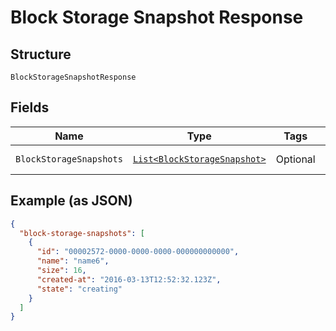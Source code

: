 
# Block Storage Snapshot Response

## Structure

`BlockStorageSnapshotResponse`

## Fields

| Name | Type | Tags | Description | Getter | Setter |
|  --- | --- | --- | --- | --- | --- |
| `BlockStorageSnapshots` | [`List<BlockStorageSnapshot>`](../../doc/models/block-storage-snapshot.md) | Optional | - | List<BlockStorageSnapshot> getBlockStorageSnapshots() | setBlockStorageSnapshots(List<BlockStorageSnapshot> blockStorageSnapshots) |

## Example (as JSON)

```json
{
  "block-storage-snapshots": [
    {
      "id": "00002572-0000-0000-0000-000000000000",
      "name": "name6",
      "size": 16,
      "created-at": "2016-03-13T12:52:32.123Z",
      "state": "creating"
    }
  ]
}
```

